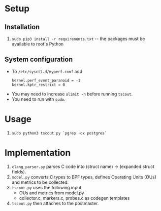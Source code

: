 # Setup

## Installation

1. `sudo pip3 install -r requirements.txt` -- the packages must be available to root's Python

## System configuration

- To `/etc/sysctl.d/myperf.conf` add
   ```
   kernel.perf_event_paranoid = -1
   kernel.kptr_restrict = 0
   ```
- You may need to increase `ulimit -n` before running `tscout`.
- You need to run with `sudo`.

# Usage

1. ```sudo python3 tscout.py `pgrep -ox postgres` ```

# Implementation

1. `clang_parser.py` parses C code into (struct name) -> (expanded struct fields).
2. `model.py` converts C types to BPF types, defines Operating Units (OUs) and metrics to be collected.
3. `tscout.py` uses the following input:
    - OUs and metrics from model.py
    - collector.c, markers.c, probes.c as codegen templates
4. `tscout.py` then attaches to the postmaster.